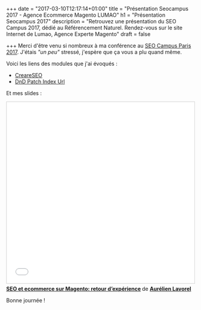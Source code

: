 +++
date = "2017-03-10T12:17:14+01:00"
title = "Présentation Seocampus 2017 - Agence Ecommerce Magento LUMAO"
h1 = "Présentation Seocampus 2017"
description = "Retrouvez une présentation du SEO Campus 2017, dédié au Référencement Naturel. Rendez-vous sur le site Internet de Lumao, Agence Experte Magento"
draft = false

+++
Merci d'être venu si nombreux à ma conférence au [SEO Campus Paris 2017](https://www.seo-camp.org/). J'étais _"un peu"_ stressé, j'espère que ça vous a plu quand même.

Voici les liens des modules que j'ai évoqués :

* [CreareSEO](https://github.com/adampmoss/CreareSEO)
* [DnD Patch Index Url](https://github.com/molotovbliss/DnD_Magento_Patch_Index_URL)

Et mes slides :

<iframe src="//www.slideshare.net/slideshow/embed_code/key/zmjDQy1prFKJDo" width="595" height="485" frameborder="0" marginwidth="0" marginheight="0" scrolling="no" style="border:1px solid #CCC; border-width:1px; margin-bottom:5px; max-width: 100%;" allowfullscreen> </iframe> <div style="margin-bottom:5px"> <strong> <a href="https://www.slideshare.net/AurlienLavorel/seo-et-ecommerce-sur-magento-retour-dexprience" title="SEO et ecommerce sur Magento: retour d’expérience" target="_blank" rel="noopener">SEO et ecommerce sur Magento: retour d’expérience</a> </strong> de <strong><a target="_blank" rel="noopener" href="https://www.slideshare.net/AurlienLavorel">Aurélien Lavorel</a></strong> </div>

Bonne journée !
